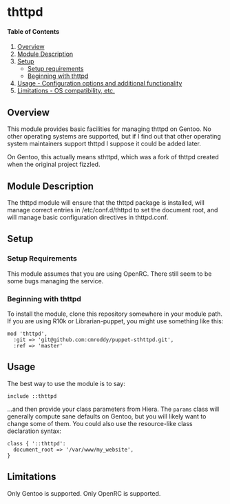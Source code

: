 # thttpd

#### Table of Contents

1. [Overview](#overview)
1. [Module Description](#module-description)
1. [Setup](#setup)
    * [Setup requirements](#setup-requirements)
    * [Beginning with thttpd](#beginning-with-thttpd)
1. [Usage - Configuration options and additional functionality](#usage)
1. [Limitations - OS compatibility, etc.](#limitations)

## Overview

This module provides basic facilities for managing thttpd on Gentoo. No other
operating systems are supported, but if I find out that other operating
system maintainers support thttpd I suppose it could be added later.

On Gentoo, this actually means sthttpd, which was a fork of thttpd created when
the original project fizzled.

## Module Description

The thttpd module will ensure that the thttpd package is installed, will manage
correct entries in /etc/conf.d/thttpd to set the document root, and will manage
basic configuration directives in thttpd.conf.

## Setup

### Setup Requirements

This module assumes that you are using OpenRC. There still seem to be some bugs
managing the service.

### Beginning with thttpd

To install the module, clone this repository somewhere in your module path. If
you are using R10k or Librarian-puppet, you might use something like this:

    mod 'thttpd',
      :git => 'git@github.com:cmroddy/puppet-sthttpd.git',
      :ref => 'master'

## Usage

The best way to use the module is to say:

    include ::thttpd

...and then provide your class parameters from Hiera. The `params` class will
generally compute sane defaults on Gentoo, but you will likely want to change
some of them. You could also use the resource-like class declaration syntax:

    class { '::thttpd':
      document_root => '/var/www/my_website',
    }

## Limitations

Only Gentoo is supported. Only OpenRC is supported.

